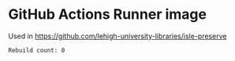 # GitHub Actions Runner image

Used in https://github.com/lehigh-university-libraries/isle-preserve

```
Rebuild count: 0
```
